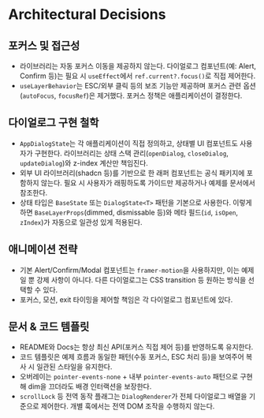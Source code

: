 # Architectural Decisions

## 포커스 및 접근성
- 라이브러리는 자동 포커스 이동을 제공하지 않는다. 다이얼로그 컴포넌트(예: Alert, Confirm 등)는 필요 시 `useEffect`에서 `ref.current?.focus()`로 직접 제어한다.
- `useLayerBehavior`는 ESC/외부 클릭 등의 보조 기능만 제공하며 포커스 관련 옵션(`autoFocus`, `focusRef`)은 제거했다. 포커스 정책은 애플리케이션이 결정한다.

## 다이얼로그 구현 철학
- `AppDialogState`는 각 애플리케이션이 직접 정의하고, 상태별 UI 컴포넌트도 사용자가 구현한다. 라이브러리는 상태 스택 관리(`openDialog`, `closeDialog`, `updateDialog`)와 z-index 계산만 책임진다.
- 외부 UI 라이브러리(shadcn 등)를 기반으로 한 래퍼 컴포넌트는 공식 패키지에 포함하지 않는다. 필요 시 사용자가 래핑하도록 가이드만 제공하거나 예제를 문서에서 참조한다.
- 상태 타입은 `BaseState` 또는 `DialogState<T>` 패턴을 기본으로 사용한다. 이렇게 하면 `BaseLayerProps`(dimmed, dismissable 등)와 메타 필드(`id`, `isOpen`, `zIndex`)가 자동으로 일관성 있게 적용된다.

## 애니메이션 전략
- 기본 Alert/Confirm/Modal 컴포넌트는 `framer-motion`을 사용하지만, 이는 예제일 뿐 강제 사항이 아니다. 다른 다이얼로그는 CSS transition 등 원하는 방식을 선택할 수 있다.
- 포커스, 모션, exit 타이밍을 제어할 책임은 각 다이얼로그 컴포넌트에 있다.

## 문서 & 코드 템플릿
- README와 Docs는 항상 최신 API(포커스 직접 제어 등)를 반영하도록 유지한다.
- 코드 템플릿은 예제 흐름과 동일한 패턴(수동 포커스, ESC 처리 등)을 보여주어 복사 시 일관된 스타일을 유지한다.
- 오버레이는 `pointer-events-none` + 내부 `pointer-events-auto` 패턴으로 구현해 dim을 끄더라도 배경 인터랙션을 보장한다.
- `scrollLock` 등 전역 동작 플래그는 `DialogRenderer`가 전체 다이얼로그 배열을 기준으로 제어한다. 개별 훅에서는 전역 DOM 조작을 수행하지 않는다.
